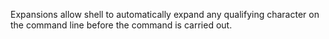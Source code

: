 Expansions allow shell to automatically expand any qualifying character on the command line before the command is carried out.
